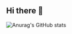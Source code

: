 ## Hi there 👋
![Anurag's GitHub stats](https://github-readme-stats.vercel.app/api?username=IgarashiAkatuki)
<!--
**IgarashiAkatuki/IgarashiAkatuki** is a ✨ _special_ ✨ repository because its `README.md` (this file) appears on your GitHub profile.

Here are some ideas to get you started:
  ![Harlok's wakatime stats](https://github-readme-stats.vercel.app/api/wakatime?username=IgarashiAkatuki)

- 🔭 I’m currently working on ...
- 🌱 I’m currently learning ...
- 👯 I’m looking to collaborate on ...
- 🤔 I’m looking for help with ...
- 💬 Ask me about ...
- 📫 How to reach me: ...
- 😄 Pronouns: ...
- ⚡ Fun fact: ...

-->
